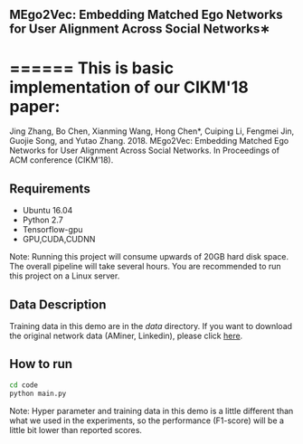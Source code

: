 ## MEgo2Vec: Embedding Matched Ego Networks for User Alignment Across Social Networks∗
======
This is basic implementation of our CIKM'18 paper:
======
Jing Zhang, Bo Chen, Xianming Wang, Hong Chen*, Cuiping Li, Fengmei Jin, Guojie Song, and Yutao Zhang. 2018. MEgo2Vec: Embedding Matched Ego Networks for User Alignment Across Social Networks. In Proceedings of ACM conference (CIKM’18).

## Requirements
- Ubuntu 16.04
- Python 2.7
- Tensorflow-gpu
- GPU,CUDA,CUDNN

Note: Running this project will consume upwards of 20GB hard disk space. The overall pipeline will take several hours. You are recommended to run this project on a Linux server.

## Data Description
Training data in this demo are in the _data_ directory. If you want to download the original network data (AMiner, Linkedin), please click [here](). 

## How to run
```bash
cd code
python main.py
```
Note: Hyper parameter and training data in this demo is a little different than what we used in the experiments, so the performance (F1-score) will be a little bit lower than reported scores.
